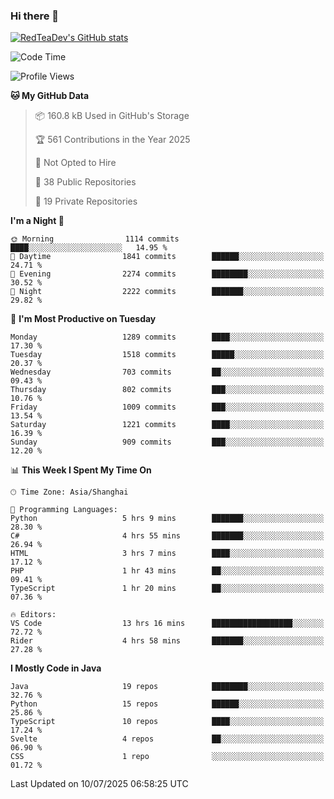 ### Hi there 👋

<!--
**RedTeaDev/RedTeaDev** is a ✨ _special_ ✨ repository because its `README.md` (this file) appears on your GitHub profile.

Here are some ideas to get you started:

- 🔭 I’m currently working on ...
- 🌱 I’m currently learning ...
- 👯 I’m looking to collaborate on ...
- 🤔 I’m looking for help with ...
- 💬 Ask me about ...
- 📫 How to reach me: ...
- 😄 Pronouns: ...
- ⚡ Fun fact: ...
-->

<!--
[![wakatime](https://wakatime.com/badge/user/6b101ed0-04c0-4490-9283-eb61f2efff96.svg)](https://wakatime.com/@6b101ed0-04c0-4490-9283-eb61f2efff96)
!-->

[![RedTeaDev's GitHub stats](https://github-readme-stats.vercel.app/api?username=RedTeaDev\&include_all_commits=true)](https://github.com/anuraghazra/github-readme-stats)
<!--
[![willianrod's wakatime stats](https://github-readme-stats.vercel.app/api/wakatime?username=RedTeaDev)](https://github.com/anuraghazra/github-readme-stats)
!-->
<!--START_SECTION:waka-->
![Code Time](http://img.shields.io/badge/Code%20Time-3%2C366%20hrs%2028%20mins-blue)

![Profile Views](http://img.shields.io/badge/Profile%20Views-0-blue)

**🐱 My GitHub Data** 

> 📦 160.8 kB Used in GitHub's Storage 
 > 
> 🏆 561 Contributions in the Year 2025
 > 
> 🚫 Not Opted to Hire
 > 
> 📜 38 Public Repositories 
 > 
> 🔑 19 Private Repositories 
 > 
**I'm a Night 🦉** 

```text
🌞 Morning                1114 commits        ████░░░░░░░░░░░░░░░░░░░░░   14.95 % 
🌆 Daytime                1841 commits        ██████░░░░░░░░░░░░░░░░░░░   24.71 % 
🌃 Evening                2274 commits        ████████░░░░░░░░░░░░░░░░░   30.52 % 
🌙 Night                  2222 commits        ███████░░░░░░░░░░░░░░░░░░   29.82 % 
```
📅 **I'm Most Productive on Tuesday** 

```text
Monday                   1289 commits        ████░░░░░░░░░░░░░░░░░░░░░   17.30 % 
Tuesday                  1518 commits        █████░░░░░░░░░░░░░░░░░░░░   20.37 % 
Wednesday                703 commits         ██░░░░░░░░░░░░░░░░░░░░░░░   09.43 % 
Thursday                 802 commits         ███░░░░░░░░░░░░░░░░░░░░░░   10.76 % 
Friday                   1009 commits        ███░░░░░░░░░░░░░░░░░░░░░░   13.54 % 
Saturday                 1221 commits        ████░░░░░░░░░░░░░░░░░░░░░   16.39 % 
Sunday                   909 commits         ███░░░░░░░░░░░░░░░░░░░░░░   12.20 % 
```


📊 **This Week I Spent My Time On** 

```text
🕑︎ Time Zone: Asia/Shanghai

💬 Programming Languages: 
Python                   5 hrs 9 mins        ███████░░░░░░░░░░░░░░░░░░   28.30 % 
C#                       4 hrs 55 mins       ███████░░░░░░░░░░░░░░░░░░   26.94 % 
HTML                     3 hrs 7 mins        ████░░░░░░░░░░░░░░░░░░░░░   17.12 % 
PHP                      1 hr 43 mins        ██░░░░░░░░░░░░░░░░░░░░░░░   09.41 % 
TypeScript               1 hr 20 mins        ██░░░░░░░░░░░░░░░░░░░░░░░   07.36 % 

🔥 Editors: 
VS Code                  13 hrs 16 mins      ██████████████████░░░░░░░   72.72 % 
Rider                    4 hrs 58 mins       ███████░░░░░░░░░░░░░░░░░░   27.28 % 
```

**I Mostly Code in Java** 

```text
Java                     19 repos            ████████░░░░░░░░░░░░░░░░░   32.76 % 
Python                   15 repos            ██████░░░░░░░░░░░░░░░░░░░   25.86 % 
TypeScript               10 repos            ████░░░░░░░░░░░░░░░░░░░░░   17.24 % 
Svelte                   4 repos             ██░░░░░░░░░░░░░░░░░░░░░░░   06.90 % 
CSS                      1 repo              ░░░░░░░░░░░░░░░░░░░░░░░░░   01.72 % 
```




 Last Updated on 10/07/2025 06:58:25 UTC
<!--END_SECTION:waka-->


